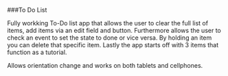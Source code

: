 ###To Do List

Fully workking To-Do list app that allows the user to clear the full list of items, add items via an edit field and button.
Furthermore allows the user to check an event to set the state to done or vice versa.
By holding an item you can delete that specific item. Lastly the app starts off with 3 items that function as a tutorial.

Allows orientation change and works on both tablets and cellphones.
